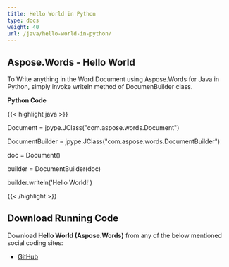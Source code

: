 ```yaml
---
title: Hello World in Python
type: docs
weight: 40
url: /java/hello-world-in-python/
---
```


## **Aspose.Words - Hello World**
To Write anything in the Word Document using Aspose.Words for Java in Python, simply invoke writeIn method of DocumenBuilder class.

**Python Code**

{{< highlight java >}}

 Document = jpype.JClass("com.aspose.words.Document")

DocumentBuilder = jpype.JClass("com.aspose.words.DocumentBuilder")

doc = Document()

builder = DocumentBuilder(doc)

builder.writeln('Hello World!')

{{< /highlight >}}
## **Download Running Code**
Download **Hello World (Aspose.Words)** from any of the below mentioned social coding sites:

- [GitHub](https://github.com/aspose-words/Aspose.Words-for-Java/blob/master/Plugins/Aspose_Words_Java_for_Python/tests/quickstart/HelloWorld/HelloWorld.py)
